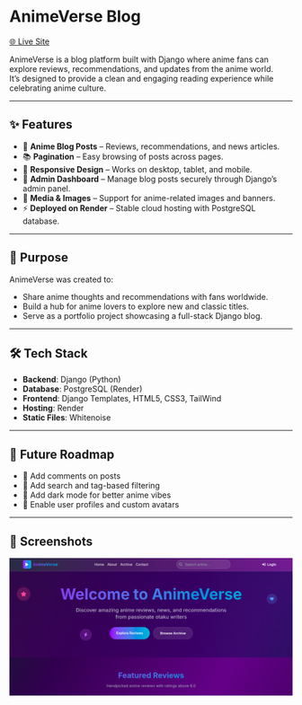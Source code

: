 # AnimeVerse Blog

[🌐 Live Site](https://blog-c7sz.onrender.com)

AnimeVerse is a blog platform built with Django where anime fans can explore reviews, recommendations, and updates from the anime world.  
It’s designed to provide a clean and engaging reading experience while celebrating anime culture.  

---

## ✨ Features

- 📰 **Anime Blog Posts** – Reviews, recommendations, and news articles.  
- 📚 **Pagination** – Easy browsing of posts across pages.  
- 📱 **Responsive Design** – Works on desktop, tablet, and mobile.  
- 🔐 **Admin Dashboard** – Manage blog posts securely through Django’s admin panel.  
- 📂 **Media & Images** – Support for anime-related images and banners.  
- ⚡ **Deployed on Render** – Stable cloud hosting with PostgreSQL database.  

---

## 🎯 Purpose

AnimeVerse was created to:  
- Share anime thoughts and recommendations with fans worldwide.  
- Build a hub for anime lovers to explore new and classic titles.  
- Serve as a portfolio project showcasing a full-stack Django blog.  

---

## 🛠️ Tech Stack

- **Backend**: Django (Python)  
- **Database**: PostgreSQL (Render)  
- **Frontend**: Django Templates, HTML5, CSS3, TailWind 
- **Hosting**: Render  
- **Static Files**: Whitenoise  

---

## 📌 Future Roadmap

- 💬 Add comments on posts  
- 🔎 Add search and tag-based filtering  
- 🌙 Add dark mode for better anime vibes  
- 👤 Enable user profiles and custom avatars  

---

## 📸 Screenshots 

![Home Page](static/images/brave_screenshot.png)
